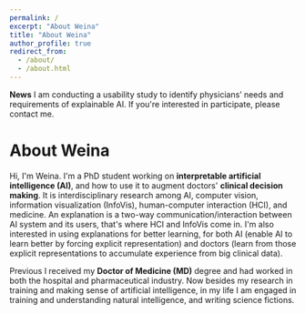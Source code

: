 ```yaml
---
permalink: /
excerpt: "About Weina"
title: "About Weina"
author_profile: true
redirect_from:
  - /about/
  - /about.html
---
```



**News** I am conducting a usability study to identify physicians’ needs and requirements of explainable AI. If you're interested in participate, please contact me.


# About Weina

Hi, I'm Weina. I'm a PhD student working on **interpretable artificial intelligence (AI)**, and how to use it to augment doctors' **clinical decision making**. It is interdisciplinary research among AI, computer vision, information visualization (InfoVis), human-computer interaction (HCI), and medicine. An explanation is a two-way communication/interaction between AI system and its users, that's where HCI and InfoVis come in. I'm also interested in using explanations for better learning, for both AI (enable AI to learn better by forcing explicit representation) and doctors (learn from those explicit representations to accumulate experience from big clinical data).

Previous I received my **Doctor of Medicine (MD)** degree and had worked in both the hospital and pharmaceutical industry. Now besides my research in training and making sense of artificial intelligence, in my life I am engaged in training and understanding natural intelligence, and writing science fictions.
